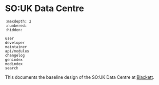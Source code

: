 # SO:UK Data Centre

```{toctree}
:maxdepth: 2
:numbered:
:hidden:

user
developer
maintainer
api/modules
changelog
genindex
modindex
search
```

<!-- [![Documentation Status](https://readthedocs.org/projects/souk-data-centre/badge/?version=latest)](https://souk-data-centre.readthedocs.io/en/latest/?badge=latest&style=plastic)
[![Documentation Status](https://github.com/simonsobs-uk/data-centre/workflows/GitHub%20Pages/badge.svg)](https://ickc.github.io/souk-data-centre)

![GitHub Actions](https://github.com/simonsobs-uk/data-centre/workflows/Python%20package/badge.svg)

[![Supported versions](https://img.shields.io/pypi/pyversions/souk-data-centre.svg)](https://pypi.org/project/souk-data-centre)
[![Supported implementations](https://img.shields.io/pypi/implementation/souk-data-centre.svg)](https://pypi.org/project/souk-data-centre)
[![PyPI Wheel](https://img.shields.io/pypi/wheel/souk-data-centre.svg)](https://pypi.org/project/souk-data-centre)
[![PyPI Package latest release](https://img.shields.io/pypi/v/souk-data-centre.svg)](https://pypi.org/project/souk-data-centre)
[![GitHub Releases](https://img.shields.io/github/tag/simonsobs-uk/data-centre.svg?label=github+release)](https://github.com/simonsobs-uk/data-centre/releases)
[![Development Status](https://img.shields.io/pypi/status/souk-data-centre.svg)](https://pypi.python.org/pypi/souk-data-centre/)
[![Downloads](https://img.shields.io/pypi/dm/souk-data-centre.svg)](https://pypi.python.org/pypi/souk-data-centre/)
![License](https://img.shields.io/pypi/l/souk-data-centre.svg) -->

This documents the baseline design of the SO:UK Data Centre at [Blackett](https://www.blackett.manchester.ac.uk).
